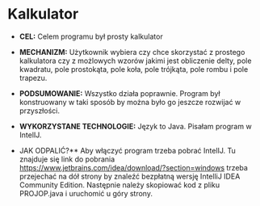 # Kalkulator

* **CEL:** Celem programu był prosty kalkulator

* **MECHANIZM:** Użytkownik wybiera czy chce skorzystać z prostego kalkulatora czy z możlowych wzorów jakimi jest obliczenie delty, pole kwadratu, pole prostokąta, pole koła, pole trójkąta, pole rombu i pole trapezu.

* **PODSUMOWANIE:** Wszystko działa poprawnie. Program był konstruowany w taki sposób by można było go jeszcze rozwijać w przyszłości.

* **WYKORZYSTANE TECHNOLOGIE:** Język to Java. Pisałam program w IntelIJ.

* JAK ODPALIĆ?** Aby włączyć program trzeba pobrać IntelIJ. Tu znajduje się link do pobrania https://www.jetbrains.com/idea/download/?section=windows trzeba przejechać na dół strony by znaleźć bezpłatną wersję IntelliJ IDEA Community Edition. Następnie należy skopiować kod z pliku PROJOP.java i uruchomić u góry strony. 






              

